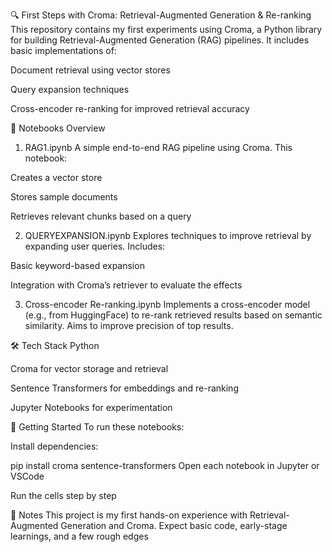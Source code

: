 🔍 First Steps with Croma: Retrieval-Augmented Generation & Re-ranking
This repository contains my first experiments using Croma, a Python library for building Retrieval-Augmented Generation (RAG) pipelines. It includes basic implementations of:

Document retrieval using vector stores

Query expansion techniques

Cross-encoder re-ranking for improved retrieval accuracy

📁 Notebooks Overview
1. RAG1.ipynb
A simple end-to-end RAG pipeline using Croma. This notebook:

Creates a vector store

Stores sample documents

Retrieves relevant chunks based on a query

2. QUERYEXPANSION.ipynb
Explores techniques to improve retrieval by expanding user queries. Includes:

Basic keyword-based expansion

Integration with Croma’s retriever to evaluate the effects

3. Cross-encoder Re-ranking.ipynb
Implements a cross-encoder model (e.g., from HuggingFace) to re-rank retrieved results based on semantic similarity. Aims to improve precision of top results.

🛠️ Tech Stack
Python

Croma for vector storage and retrieval

Sentence Transformers for embeddings and re-ranking

Jupyter Notebooks for experimentation

🚀 Getting Started
To run these notebooks:

Install dependencies:


pip install croma sentence-transformers
Open each notebook in Jupyter or VSCode

Run the cells step by step

🧠 Notes
This project is my first hands-on experience with Retrieval-Augmented Generation and Croma. Expect basic code, early-stage learnings, and a few rough edges
